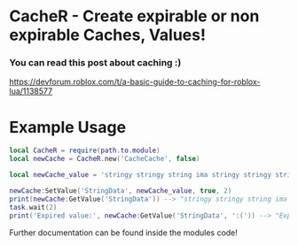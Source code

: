 # CacheR - Create expirable or non expirable Caches, Values!

### You can read this post about caching :)
https://devforum.roblox.com/t/a-basic-guide-to-caching-for-roblox-lua/1138577

# Example Usage
```lua
local CacheR = require(path.to.module)
local newCache = CacheR.new('CacheCache', false)

local newCache_value = 'stringy stringy string ima stringy stringy string'

newCache:SetValue('StringData', newCache_value, true, 2)
print(newCache:GetValue('StringData')) --> "stringy stringy string ima stringy stringy string"
task.wait(2)
print('Expired value:', newCache:GetValue('StringData', ':(')) --> "Expired value: :("
```

Further documentation can be found inside the modules code!